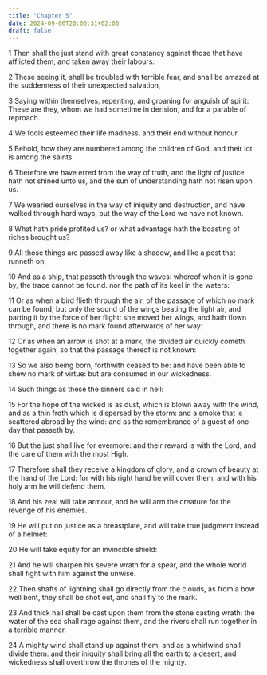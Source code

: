 ```yaml
---
title: "Chapter 5"
date: 2024-09-06T20:00:31+02:00
draft: false
---
```



1 Then shall the just stand with great constancy against those that have afflicted them, and taken away their labours.

2 These seeing it, shall be troubled with terrible fear, and shall be amazed at the suddenness of their unexpected salvation,

3 Saying within themselves, repenting, and groaning for anguish of spirit: These are they, whom we had sometime in derision, and for a parable of reproach.

4 We fools esteemed their life madness, and their end without honour.

5 Behold, how they are numbered among the children of God, and their lot is among the saints.

6 Therefore we have erred from the way of truth, and the light of justice hath not shined unto us, and the sun of understanding hath not risen upon us.

7 We wearied ourselves in the way of iniquity and destruction, and have walked through hard ways, but the way of the Lord we have not known.

8 What hath pride profited us? or what advantage hath the boasting of riches brought us?

9 All those things are passed away like a shadow, and like a post that runneth on,

10 And as a ship, that passeth through the waves: whereof when it is gone by, the trace cannot be found. nor the path of its keel in the waters:

11 Or as when a bird flieth through the air, of the passage of which no mark can be found, but only the sound of the wings beating the light air, and parting it by the force of her flight: she moved her wings, and hath flown through, and there is no mark found afterwards of her way:

12 Or as when an arrow is shot at a mark, the divided air quickly cometh together again, so that the passage thereof is not known:

13 So we also being born, forthwith ceased to be: and have been able to shew no mark of virtue: but are consumed in our wickedness.

14 Such things as these the sinners said in hell:

15 For the hope of the wicked is as dust, which is blown away with the wind, and as a thin froth which is dispersed by the storm: and a smoke that is scattered abroad by the wind: and as the remembrance of a guest of one day that passeth by.

16 But the just shall live for evermore: and their reward is with the Lord, and the care of them with the most High.

17 Therefore shall they receive a kingdom of glory, and a crown of beauty at the hand of the Lord: for with his right hand he will cover them, and with his holy arm he will defend them.

18 And his zeal will take armour, and he will arm the creature for the revenge of his enemies.

19 He will put on justice as a breastplate, and will take true judgment instead of a helmet:

20 He will take equity for an invincible shield:

21 And he will sharpen his severe wrath for a spear, and the whole world shall fight with him against the unwise.

22 Then shafts of lightning shall go directly from the clouds, as from a bow well bent, they shall be shot out, and shall fly to the mark.

23 And thick hail shall be cast upon them from the stone casting wrath: the water of the sea shall rage against them, and the rivers shall run together in a terrible manner.

24 A mighty wind shall stand up against them, and as a whirlwind shall divide them: and their iniquity shall bring all the earth to a desert, and wickedness shall overthrow the thrones of the mighty.


